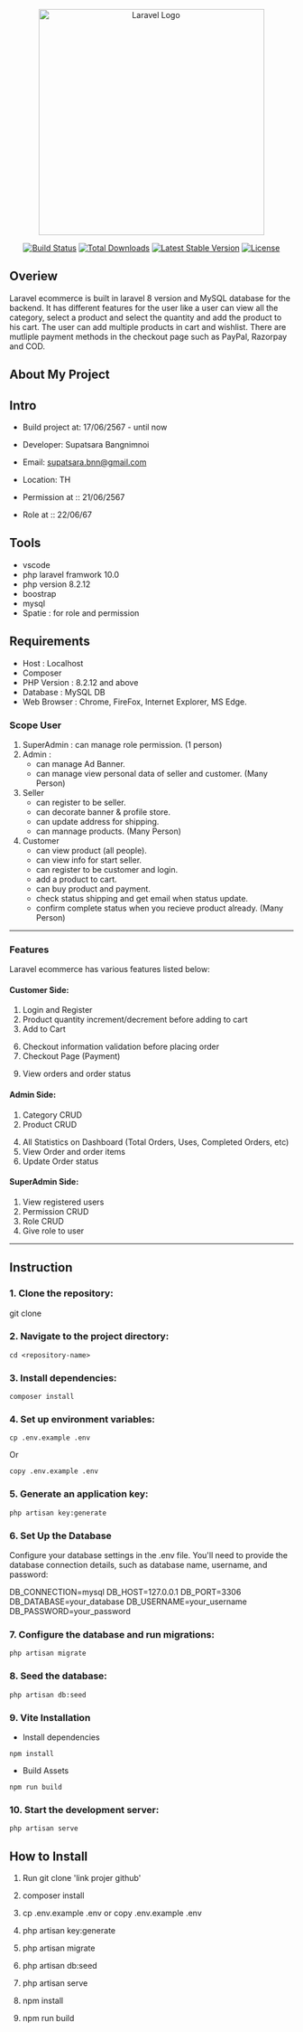 <p align="center"><a href="https://laravel.com" target="_blank"><img src="https://raw.githubusercontent.com/laravel/art/master/logo-lockup/5%20SVG/2%20CMYK/1%20Full%20Color/laravel-logolockup-cmyk-red.svg" width="400" alt="Laravel Logo"></a></p>

<p align="center">
<a href="https://github.com/laravel/framework/actions"><img src="https://github.com/laravel/framework/workflows/tests/badge.svg" alt="Build Status"></a>
<a href="https://packagist.org/packages/laravel/framework"><img src="https://img.shields.io/packagist/dt/laravel/framework" alt="Total Downloads"></a>
<a href="https://packagist.org/packages/laravel/framework"><img src="https://img.shields.io/packagist/v/laravel/framework" alt="Latest Stable Version"></a>
<a href="https://packagist.org/packages/laravel/framework"><img src="https://img.shields.io/packagist/l/laravel/framework" alt="License"></a>
</p>

## Overiew
Laravel ecommerce is built in laravel 8 version and MySQL database for the backend. It has different features for the user like a user can view all the category, select a product and select the quantity and add the product to his cart. The user can add multiple products in cart and wishlist. There are mutliple payment methods in the checkout page such as PayPal, Razorpay and COD.

## About My Project

## Intro
- Build project at: 17/06/2567 - until now
- Developer: Supatsara Bangnimnoi
- Email: supatsara.bnn@gmail.com
- Location: TH

- Permission at :: 21/06/2567
- Role at :: 22/06/67

## Tools
- vscode
- php laravel framwork 10.0
- php version 8.2.12
- boostrap
- mysql
- Spatie : for role and permission

## Requirements
- Host : Localhost
- Composer
- PHP Version : 8.2.12 and above
- Database : MySQL DB
- Web Browser : Chrome, FireFox, Internet Explorer, MS Edge.

### Scope User
1. SuperAdmin : can manage role permission. (1 person)
2. Admin : 
    - can manage Ad Banner.
    - can manage view personal data of seller and customer.
    (Many Person)
3. Seller
    - can register to be seller.
    - can decorate banner & profile store.
    - can update address for shipping.
    - can mannage products.
    (Many Person)
4. Customer
    - can view product (all people).
    - can view info for start seller.
    - can register to be customer and login.
    - add a product to cart.
    - can buy product and payment.
    - check status shipping and get email when status update.
    - confirm complete status when you recieve product already.
    (Many Person)


-----------------------------

### Features
Laravel ecommerce has various features listed below:

#### Customer Side:

1. Login and Register
2. Product quantity increment/decrement before adding to cart
3. Add to Cart
<!-- 4. Add to Wishlist -->
<!-- 5. Add to cart with product quantity increment/decrement from the Cart and Wishlist page. -->
6. Checkout information validation before placing order
7. Checkout Page (Payment)
<!-- 8. Multiple payment option during checkout - PayPal , Razorpay and Cash on Delivery -->
9. View orders and order status
<!-- 10. User can rate a product, out of 5 stars, only after purchasing the product -->
<!-- 11. User can review a product only after purchasing the product -->
<!-- 13. User can edit and update his ratings and reviews -->


#### Admin Side:

1. Category CRUD
2. Product CRUD
<!-- 3. Control the visibility of product and category (Hide/Show) -->
4. All Statistics on Dashboard (Total Orders, Uses, Completed Orders, etc)
5. View Order and order items
6. Update Order status

#### SuperAdmin Side:
1. View registered users
2. Permission CRUD
2. Role CRUD
3. Give role to user


-------------------
## Instruction

### 1. Clone the repository: 
git clone <repository-url>

### 2. Navigate to the project directory: 

```shell
cd <repository-name>
```

### 3. Install dependencies: 

```shell
composer install
```

### 4. Set up environment variables:
```shell
cp .env.example .env
```
Or

```shell
copy .env.example .env
```

### 5. Generate an application key:

```shell
php artisan key:generate
```

### 6. Set Up the Database

Configure your database settings in the .env file. You'll need to provide the database connection details, such as database name, username, and password:

DB_CONNECTION=mysql
DB_HOST=127.0.0.1
DB_PORT=3306
DB_DATABASE=your_database
DB_USERNAME=your_username
DB_PASSWORD=your_password

### 7. Configure the database and run migrations: 
```shell
php artisan migrate
```

### 8. Seed the database: 
```shell
php artisan db:seed
```


### 9. Vite Installation

- Install dependencies

```shell
npm install
```

- Build Assets

```shell
npm run build
```

### 10. Start the development server: 
```shell
php artisan serve
```


## How to Install

1. Run git clone 'link projer github'
2. composer install
3. cp .env.example .env or copy .env.example .env
4. php artisan key:generate
5. php artisan migrate
6. php artisan db:seed
7. php artisan serve

8. npm install
9. npm run build
